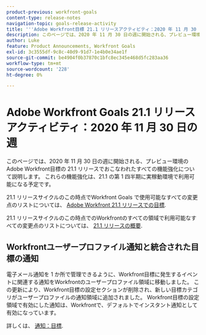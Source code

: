 ```yaml
---
product-previous: workfront-goals
content-type: release-notes
navigation-topic: goals-release-activity
title: '''Adobe Workfront目標 21.1 リリースアクティビティ：2020 年 11 月 30 日の週'
description: このページでは、2020 年 11 月 30 日の週に開始される、プレビュー環境のAdobe Workfront目標の 21.1 リリースでおこなわれたすべての機能強化について説明します。 これらの機能強化は、21.1 の第 1 四半期に実稼動環境で利用可能になる予定です。
author: Luke
feature: Product Announcements, Workfront Goals
exl-id: 3c3555df-9c8c-40d9-91d7-1e4b0e34ae1f
source-git-commit: be4904f0b37870c1bfc8ec345e468d5fc283aa36
workflow-type: tm+mt
source-wordcount: '228'
ht-degree: 0%

---
```


# Adobe Workfront Goals 21.1 リリースアクティビティ：2020 年 11 月 30 日の週

このページでは、2020 年 11 月 30 日の週に開始される、プレビュー環境のAdobe Workfront目標の 21.1 リリースでおこなわれたすべての機能強化について説明します。 これらの機能強化は、21.1 の第 1 四半期に実稼動環境で利用可能になる予定です。

21.1 リリースサイクルのこの時点でWorkfront Goals で使用可能なすべての変更点のリストについては、 [Adobe Workfront 21.1 リリースでの目標](../../../../product-announcements/product-releases/goals-release-activity/goals-release-21-1.md).

21.1 リリースサイクルのこの時点でのWorkfrontのすべての領域で利用可能なすべての変更点のリストについては、 [21.1 リリースの概要](../../../../product-announcements/product-releases/21.1-release-activity/21-1-release-overview.md).

## Workfrontユーザープロファイル通知と統合された目標の通知

電子メール通知を 1 か所で管理できるように、Workfront目標に発生するイベントに関連する通知をWorkfrontのユーザープロファイル領域に移動しました。 この更新により、Workfront目標の設定セクションが削除され、新しい目標カテゴリがユーザープロファイルの通知領域に追加されました。 Workfront目標の設定領域で有効にした通知は、Workfrontで、デフォルトでインスタント通知として有効になっています。

詳しくは、 [通知：目標](../../../../workfront-basics/using-notifications/notifications-goals.md).

